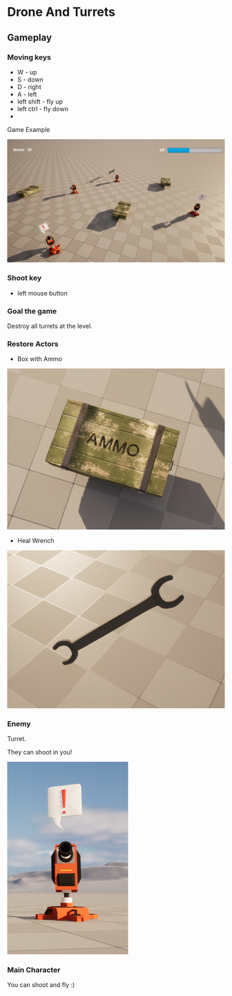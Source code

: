 # Drone And Turrets
## Gameplay
### Moving keys
- W - up
- S - down
- D - right
- A - left
- left shift - fly up
- left ctrl - fly down
- 
Game Example

![](Media/gameplay_example.png)

### Shoot key
- left mouse button
### Goal the game 
Destroy all turrets at the level. 
### Restore Actors
- Box with Ammo
  
![](Media/ammo_box.png)

- Heal Wrench

![](Media/wrench.png)

### Enemy
Turret.

They can shoot in you!

![](Media/turret.png)

### Main Character
You can shoot and fly :)
